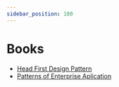 ```yaml
---
sidebar_position: 100
---
```

# Books 

- [Head First Design Pattern](/books/head-first-design-patterns.pdf)
- [Patterns of Enterprise Aplication](/books/patterns-of-enterprise-application-architecture.pdf)
